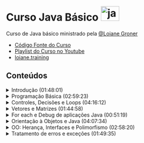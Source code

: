 # Curso Java Básico <img alt="java" height="40" width="50" src="https://cdn.jsdelivr.net/gh/devicons/devicon/icons/java/java-original.svg" />
Curso de Java básico ministrado pela [@Loiane Groner](https://github.com/loiane)

- [Código Fonte do Curso](https://github.com/loiane/curso-java-basico)
- [Playlist do Curso no Youtube](https://www.youtube.com/watch?v=LnORjqZUMIQ&list=PLGxZ4Rq3BOBq0KXHsp5J3PxyFaBIXVs3r)
- [loiane.training](http://loiane.training)

## Conteúdos
<details>
<summary>Introdução (01:48:01)</summary>

### [Aula 01](https://www.youtube.com/watch?v=LnORjqZUMIQ)
- Intrudução e dicas
### [Aula 02](https://www.youtube.com/watch?v=ddhH97IPrFY)
- Instalação do Java no Windows

### [Aula 03](https://www.youtube.com/watch?v=BTNp4P12DIs)
- Instalação do Java no Ubuntu

### [Aula 04](https://www.youtube.com/watch?v=xQEauKE4NTw)
- Instalação do Java no Mac OS
## Começando com Java (02:31:03)
### [Aula 05](https://www.youtube.com/watch?v=mu2ti43cgwc)
- Primeiro programa em Java (sem utilização de IDE)
- [Correção exercícios aula 05](https://www.youtube.com/watch?v=3rZNefsMmKs)

### [Aula 06](https://www.youtube.com/watch?v=dhGPGv7XCM8)
- Passando argumentos para o programa (sem utilização de IDE)
- [Correção exercíos aula 05](https://www.youtube.com/watch?v=Ebvl0BlnD-U)

### [Aula 07](https://www.youtube.com/watch?v=NoEoOaTSFMo)
- Entendendo os erros (sem utilização de IDE)
    - Erros de Sintaxe
    - Erros de Semântica
    - Erros em Tempo de Execução
### [Aula 08](https://www.youtube.com/watch?v=74QEhBpzixs)
- Instalando uma IDE
    - Eclipse
    - Netbeans
### [Aula 09](https://www.youtube.com/watch?v=KUUrrIX6wGo)
- Introdução à Orientação a Objetos
    - Vantagens
        - Reuso do código
        - Reflete o mundo real
        - Facilita a Manutenção no Código
    - Conceitos
        - Objetos
        - Classes
            - Descrição de um grupo de objetos
            - Contém nome da classe, conjunto de atributos (descrição), conjunto de métodos (comportamento)
        - Herança
            - Permite reutilização da estrutura e do comportamento de uma classe
        - Polimorfismo
            - Habilidade de variáveis terem "mais de um tipo"
    - Pacotes
        - Forma de organizar as classes
        - Convenção: domínio + projeto + pasta
        Ex.: com.loiane.cursojava.aula09

</details>
<details>
<summary>Programação Básica (02:59:23)</summary>

### [Aula 10](https://www.youtube.com/watch?v=ELBqT_rueAQ)
- Introdução a variáveis
### [Aula 11](https://www.youtube.com/watch?v=aqiB58NpKLw)
- Tipos Primitivos
    - Tipos Inteiros
        - byte (8 bits)
        - short (16 bits)
        - int (32 bits)
        - long (64 bits)
        - char
    - Tipos Ponto Flutuante
        - float (32 bits)
        - double (64 bits)
    - Tipo Char
    - Tipo Boolean
        - true
        - false
    - Literais
### [Aula 12](https://www.youtube.com/watch?v=Z6Y8zupCKfk)
- Lendo dados do teclado usando a classe Scanner

### [Aula 13](https://www.youtube.com/watch?v=199tKAE6sxo)
- Operadores
    - Operadores Aritméticos
        - adição \+
        - subtração \-
        - divisão \/
        - multiplicação \*
        - módulo \%
        - incremento \++
        - decremento \--
    - Operadores Relacionais
        - igual a ==
        - diferente de !=
        - maior que \>
        - menor que <
        - maior ou igual que >=
        - menor ou igual que <=
    - Operadores Lógicos
        - AND &
        - OR |
        - XOR ^
        - OR curto circuito ||
        - AND curto circuito &&
        - NOT !
    - Operadores de Assignment
        - +=
        - -=
        - *=
        - /=
    - Procedência
    - [Exercícios aula 13](https://pt2.slideshare.net/loianeg/curso-java-bsico-exerccios-aulas-11-12-13)
        - [Correção exercícios aula 13](https://www.youtube.com/watch?v=pfI20o_lyRA)

</details>
<details>
<summary>Controles, Decisões e Loops (04:16:12)</summary>


### [Aula 14](https://www.youtube.com/watch?v=KJYSXTYgL_o)
- Condicionais if/else
### [Aula 15](https://www.youtube.com/watch?v=JTLgFZyBUN4)
- Condicional Switch-Case
    - [Exercícios aula 15](https://pt2.slideshare.net/loianeg/curso-java-basico-exercicios-aulas-14-15)
        - [Correção exercícios aula 15](https://www.youtube.com/watch?v=-BpAWP6T6a8)
### [Aula 16](https://www.youtube.com/watch?v=9_12LPVMJYc)
- Loop while
- Loop do-while
### [Aula 17](https://www.youtube.com/watch?v=HrfWrbmFUKQ)
- Loop for
    - [Exercícios aula 17](https://pt2.slideshare.net/loianeg/curso-java-basico-exercicios-aulas-16-17)
        - [Correção exercícios aula 15 1/5](https://www.youtube.com/watch?v=7ccdc5Vkf7Q)
        - [Correção exercícios aula 15 2/5](https://www.youtube.com/watch?v=ATEpiDIqDx4)
        - [Correção exercícios aula 15 3/5](https://www.youtube.com/watch?v=ltG7MEnTx8M)
        - [Correção exercícios aula 15 4/5](https://www.youtube.com/watch?v=bfkocfgM7_U)
        - [Correção exercícios aula 15 5/5](https://www.youtube.com/watch?v=coiYSnquB7g)

### [Aula 18](https://www.youtube.com/watch?v=rU-DCmwAtXE)
- Break
- Continue

</details>
<details>
<summary>Vetores e Matrizes (01:44:58)</summary>

### [Aula 19](https://www.youtube.com/watch?v=HxRb5KLofcI)
- Vetores/Arrays
    - [Exercícios aula 19](https://pt2.slideshare.net/loianeg/curso-java-basico-exercicios-aula-19)
        - [Correção exercícios aula 19 1/5](https://www.youtube.com/watch?v=UN6ZJBSTR0M)
        - [Correção exercícios aula 19 2/5](https://www.youtube.com/watch?v=o4S35dlr4_E)
        - [Correção exercícios aula 19 3/5](https://www.youtube.com/watch?v=eAuxsgm3pl4)
        - [Correção exercícios aula 19 4/5](https://www.youtube.com/watch?v=NZw0BbGxCmM)
        - [Correção exercícios aula 19 5/5](https://www.youtube.com/watch?v=64Bj0RMWkiU)

### Aula 20 - Matrizes
### [Parte 1](https://www.youtube.com/watch?v=P66G0rxdL-k) 
- Introdução e prática 
### [Parte 2](https://www.youtube.com/watch?v=C6lhdwDo2Ng) 
- Manipulação
### [Parte 3](https://www.youtube.com/watch?v=99u1tAbYcww) 
- Matrizes 3 dimensões 
### [Parte 4](https://www.youtube.com/watch?v=QjSlHLMaTYY)
- Matrizes irregulares

    - [Exercícios aula 20](https://pt2.slideshare.net/loianeg/curso-java-basico-exercicios-aula-20)
         - [Correção exercícios aula 20 1/4](https://www.youtube.com/watch?v=Cf4sv_9vENs)
        - [Correção exercícios aula 20 2/4](https://www.youtube.com/watch?v=lHKmF-kOq90)
        - [Correção exercícios aula 20 3/4](https://www.youtube.com/watch?v=zaD6mQj11ew)
        - [Correção exercícios aula 20 4/4](https://www.youtube.com/watch?v=9h9OfzW9u9M)


</details>
<details>
<summary>For each e Debug de aplicações Java (00:51:19)</summary>

### [Aula 21](https://youtu.be/2ndBbnsqBXQ)
- Loop For Each

### [Aula 22](https://youtu.be/kbzzlKfjR8k)
- Debug no Eclipse

### [Aula 23](https://youtu.be/qlMJytCpKJg)
- Debug no Netbeans

</details>
<details>
<summary>Orientação à Objetos e Java (04:07:34)</summary>

### [Aula 24](https://youtu.be/Gq1BS63pkRA)
- Conceitos classe, objetos, atributos
    - Uma classe é uma definição de uma entidade de um objeto, onde seus atributos são suas características.
    - [Exercícios aula 24](https://pt2.slideshare.net/loianeg/curso-java-basico-exercicios-aula-24)
    - [Correção exercícios aula 24](https://www.youtube.com/watch?v=0f5wWNU_nns)

### [Aula 25](https://www.youtube.com/watch?v=-t_c6F_Uoeg)
- Classes e métodos simples

### [Aula 26](https://www.youtube.com/watch?v=_3fal2H8Agw)
- Classes e métodos com retorno

### [Aula 27](https://www.youtube.com/watch?v=ffvsI9dnDiY)
- Classes e métodos com parâmetro
    - [Exercícios aulas 25 a 27](https://pt2.slideshare.net/loianeg/curso-java-basico-exercicios-aula-25-a-27)
    - [Correção exercícios aula 27 parte 1](https://www.youtube.com/watch?v=DTewirzLmb4)
    - [Correção exercícios aula 27 parte 2](https://www.youtube.com/watch?v=SC7YLvc6Sto)
    - [Correção exercícios aula 27 parte 3](https://www.youtube.com/watch?v=eYM24XWAxSs)
    - [Correção exercícios aula 27 parte 4](https://www.youtube.com/watch?v=ZILUIBmGAmk)

### [Aula 28](https://www.youtube.com/watch?v=aRQHjfYBpM8)
- Pacotes e import
    - Convenção de pacotes Java
        - Sempre em lowercase
        - Domínio da empresa ao contrário + nome do projeto + (opcional - evitar colisão)
        - Pastas para organizar

### [Aula 29](https://www.youtube.com/watch?v=uJKcKzro9pU)
- Construtores

### [Aula 30](https://www.youtube.com/watch?v=RLzR--Pwvcs)
- Palavra chave this

### [Aula 31](https://www.youtube.com/watch?v=6oD7TE90e-M)
- Modificadores de acesso
    - default: quando não utilizamos nenhum modificador, a classe só fica visível dentro do mesmo pacote
    - public: todo mundo pode ver
    - private: somente a própria classe pode ver

### [Aula 32](https://www.youtube.com/watch?v=vKif9IxYTLY)
- Encapsulamento
    - métodos getters e setters

### [Aula 33](https://www.youtube.com/watch?v=ZpssJov_5_A)
- Sobrecarga (overload ou sobreposição) de métodos
    - é necessário declarar um segundo ou terceiro método com o mesmo nome. A asinatura do método tem que ser diferente, ou seja, um tipo de retorno diferente ou quantidade de parâmetros diferente
- Sobrecargas (overload ou sobreposição) de construtores
    - foi mencionado e aplicado nas aulas 29 e 30, com a utilização de novos construtores com a quantidade desejada de atributos (construtores com 0, 1, 2, 3, ..., atributos)
     - [Exercícios aulas 28 a 33](https://pt2.slideshare.net/loianeg/curso-java-basico-exercicios-aulas-28-a-33)
    - [Correção exercícios aula 33 parte 1](https://www.youtube.com/watch?v=eFYqJHZw2G8)
    - [Correção exercícios aula 33 parte 2](https://www.youtube.com/watch?v=LNTGVzYVtMk)
    - [Correção exercícios aula 33 parte 3](https://www.youtube.com/watch?v=iGyM6wL_w50)
    - [Correção exercícios aula 33 parte 4](https://www.youtube.com/watch?v=cv8-GNYNOOo)

### [Aula 34](https://www.youtube.com/watch?v=ZpssJov_5_A)
- Variáveis e métodos estáticos (modificador static)
    - não é necessário instanciar uma classe para utilizar os métodos desta classe
    - [Exercícios aula 34](https://pt2.slideshare.net/loianeg/curso-java-basico-exercicios-aula-34)
    - [Correção exercícios aula 34 parte 1](https://www.youtube.com/watch?v=oTy5jP7CK9c)
    - [Correção exercícios aula 34 parte 2](https://www.youtube.com/watch?v=8GGSXaUj2pk)
    - [Correção exercícios aula 34 parte 3](https://www.youtube.com/watch?v=A8caJRDWWVQ)

### [Aula 35](https://www.youtube.com/watch?v=X56_FjmbmE4)
- Recursividade
    - [Exercícios aula 35](https://pt2.slideshare.net/loianeg/curso-java-basico-exercicios-aula-35)
    - [Correção exercícios aula 35 parte 1](https://www.youtube.com/watch?v=2YyJ3CZBlAI)
    - [Correção exercícios aula 35 parte 2](https://www.youtube.com/watch?v=wl1gIU5y-II)

### [Aula 36](https://www.youtube.com/watch?v=edXQiFAdH2c)
- Relacionamento entre classes
    - [Exercícios aula 36](https://pt2.slideshare.net/loianeg/curso-java-basico-exercicios-aula-36)
    - [Correção exercícios aula 36 parte 1](https://www.youtube.com/watch?v=5-dQS7QuwcY)
    - [Correção exercícios aula 36 parte 2](https://www.youtube.com/watch?v=ML32UfX43Pw)


</details>
<details>
<summary>OO: Herança, Interfaces e Polimorfismo (02:58:20)</summary>

### [Aula 37](https://www.youtube.com/watch?v=MOXLCjL4Ik4)
- Herança

### [Aula 38](https://www.youtube.com/watch?v=aRPal-8z4RQ)
- Palavra chave super

### [Aula 39](https://www.youtube.com/watch?v=xjxDh9xbfLM)
- Modificadores de acesso + protected
    - default -> é visível nos pacotes iguais ao do atributo e na própria classe
    - public -> é visível em todos os pacotes e todas as classes
    - private -> é visível apenas dentro da própria classe
    - protected -> é visível na própria classe, nas outras classes do pacote e na subclasse

### [Aula 40](https://www.youtube.com/watch?v=pMPlngyWHLM)
- Herança e Polimorfismo: sobrecarga de métodos

### [Aula 41](https://www.youtube.com/watch?v=Oibb-17nD14)
- Classes abstratas
    - quando é adicionado 'abstract' a uma classe, ela não poderá ser instanciada, apenas será instanciada as suas descendentes.
    - ao adicionar 'absctract' a um método, todos as subclasses deverão obrigatoriamente implementar este método.

### [Aula 42](https://www.youtube.com/watch?v=858FJ6DQRVg)
- Palavra chave final
    - Faz com que a classe não possa ser extendida
    - Ao ser usado em variável, a torna imutável

### [Aula 43](https://www.youtube.com/watch?v=dAGvL88bO9o)
- Classe Object
    - sobrescrita do método toString
    - sobrescrita do método equals
    - [Exercícios aulas 36 a 43](https://pt2.slideshare.net/loianeg/curso-java-basico-exercicios-aula-36)
    - [Correção exercícios aula 43 parte 1](https://www.youtube.com/watch?v=Ghp5pmbxDTU)
    - [Correção exercícios aula 43 parte 1](https://www.youtube.com/watch?v=ZSyCf11JJOM)
    - [Correção exercícios aula 43 parte 1](https://www.youtube.com/watch?v=M631ZCkX-Dg)

### [Aula 44](https://www.youtube.com/watch?v=6uLLfRNgRA4)
- Interfaces
    - Uma classe abstrata que apenas contém métodos abstratos
    - Uma classe pode implementar diversas interfaces
    - Todo atributo declarado dentro de uma interface é público, estático e final

### [Aula 45](https://www.youtube.com/watch?v=POEf8DKZWds)
- Casting (conversão) 
    - upcasting -> transformando uma classe menor em um tipo de uma classe maior
        - geralmente é automático
        - não há necessidade de fazer manual, porém upcasting manual é permitido
    - downcasting -> transforma o objeto de uma superclasse em uma subclasse
- instanceOf 


### [Aula 46](https://www.youtube.com/watch?v=h-R4mWzmRKc)
- Interface
    - Herança múltipla permitido; uma interface pode estender várias interfaces
    - palavra chave ```implements``` é utilizada para implementar uma interface
    - por padrão todos os métodos são públicos e abstratos (```public abstract```) - não tem necessidade de declarar os mesmos
    - interfaces não tem implementação
    - todos os métodos de uma interface precisam ser sobrescritos
    - todas as variáveis declaradas numa interface são ```public static final```(constantes)
    - interfaces não tem construtor(es)
    - métodos não podem ser estáticos (```static```)
- Classe Abstrata
    - Herança múltipla não é possível; uma classe só pode estender uma única classe
    - palavra chave ```extends``` é utilizada para estrender uma classe
    - métodos podem ter modificadores public e abstract se necessário, e podem utilizar outros modificadores também
    - podem ter implementação parcial
    - somente métodos abstratos precisam ser sobrescritos(obrigatório)
    - variáveis podem ser declaradas como ```public static final``` se necessário, as não é obrigtório
    - classes abstratas podem ter construtores
    - métodos não abstratos podem ser estáticos (```static```)
    - [Exercícios aulas 44 a 46](https://pt2.slideshare.net/loianeg/curso-java-basico-exercicios-aulas-44-a-46)
    - [Correção exercícios aula 46 parte 1](https://www.youtube.com/watch?v=3hZCLp0g1TE)
    - [Correção exercícios aula 46 parte 2](https://www.youtube.com/watch?v=2M1qOF24HMA)
    - [Correção exercícios aula 46 parte 3](https://www.youtube.com/watch?v=mLHT8GxG0Sw)

   </details>
<details>
<summary>Tratamento de erros e exceções (01:49:35)</summary>

### [Aula 47](https://www.youtube.com/watch?v=ld2C4GcAtsg)
- Exceptions: 
    - try
    - catch

### [Aula 48](https://www.youtube.com/watch?v=G8-fhwpHdFU)
- Exceptions: 
    - múltiplos catch

### [Aula 49](https://www.youtube.com/watch?v=Xb9rK6L4GYA)
- Exceptions: 
    - finally

### [Aula 50](https://www.youtube.com/watch?v=CW7DER5TqLM)
- Exceptions: 
    - stacktrace
    - throws
    - classe Throwable
        - getMessage()
        - printStackTrace
    - Erro: resulta na finalização do programa
    - Exception: possível tratar o erro e continuar execução do programa

### [Aula 51](https://www.youtube.com/watch?v=5R8pw1V2H-g)
- Exceptions: 
    - tipos de erros no Java
    - Erro: acontece em tempo de execução, resulta na finalização do programa, não tem tratamento.
        - exemplo OutOfMemoryError: acabou a memória, não tem como tratar.
    - Exception: possível tratar o erro e continuar execução do programa
        - checked (verificada)
            - IOException: podem ocorrer na leitura e abertura de arquivo
            - SQLException: relacionados a banco de dados
        - unchecked (não verificada) - acontecem em tempo de execução do programa (runtime exception)
            - ArrayIndexOutOfBoundsException: quando tentamos acessar um índice do array que não está disponível
            - NullPointerException: por exemplo, chamar um método de uma variável que não foi iniciada ainda.
            - ArithmeticException: como por exemplo dividir número por 0
            - ClassCastException: vimos erros assim nas aulas de casting

</details>
